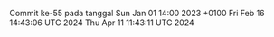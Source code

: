 Commit ke-55 pada tanggal Sun Jan 01 14:00 2023 +0100
Fri Feb 16 14:43:06 UTC 2024
Thu Apr 11 11:43:11 UTC 2024
